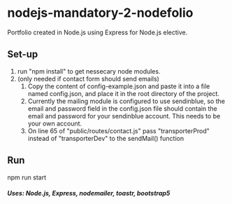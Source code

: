 # nodejs-mandatory-2-nodefolio
Portfolio created in Node.js using Express for Node.js elective.

## Set-up
1. run "npm install" to get nessecary node modules.
2. (only needed if contact form should send emails)
   1. Copy the content of config-example.json and paste it into a file named config.json, and place it in the root directory of the project. 
   2. Currently the mailing module is configured to use sendinblue, so the email and password field in the config.json file should contain the email and password for your sendinblue account. This needs to be your own account.
   3. On line 65 of "public/routes/contact.js" pass "transporterProd" instead of "transporterDev" to the sendMail() function

## Run
npm run start

##### Uses: Node.js, Express, nodemailer, toastr, bootstrap5
